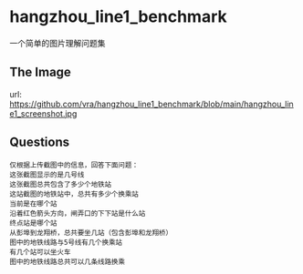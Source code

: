 # hangzhou_line1_benchmark
一个简单的图片理解问题集

## The Image
url: <https://github.com/vra/hangzhou_line1_benchmark/blob/main/hangzhou_line1_screenshot.jpg>

## Questions
```plain
仅根据上传截图中的信息，回答下面问题：
这张截图显示的是几号线
这张截图总共包含了多少个地铁站
这站截图的地铁站中，总共有多少个换乘站
当前是在哪个站
沿着红色箭头方向，闸弄口的下下站是什么站
终点站是哪个站
从彭埠到龙翔桥，总共要坐几站（包含彭埠和龙翔桥）
图中的地铁线路与5号线有几个换乘站
有几个站可以坐火车
图中的地铁线路总共可以几条线路换乘
```
